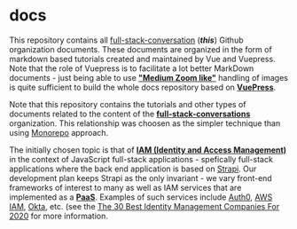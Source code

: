 # docs
This repository contains all [full-stack-conversation](https://github.com/full-stack-conversations/docs/edit/master/README.md)  (***this***)  Github organization documents. These documents are organized in the form of markdown based tutorials created and maintained by Vue and Vuepress. Note that the role of Vuepress is to facilitate a lot better MarkDown documents -  just being able to use **["Medium Zoom like"](https://github.com/francoischalifour/medium-zoom/tree/master/examples/react-markdown)** handling of images is quite sufficient to build the whole docs repository based on **[VuePress](https://vuepress.vuejs.org/guide/)**.

Note that this repository contains the tutorials and other types of documents related to the content of the **[full-stack-conversations](https://github.com/full-stack-conversations/docs/edit/master/README.md)** organization. This relationship was choosen as the simpler technique than using [Monorepo](https://medium.com/@johnclarke_82232/mono-or-multi-repo-6c3674142dfc) approach.

The initially chosen topic is that of **[IAM (Identity and Access Management)](https://en.wikipedia.org/wiki/IAM)** in the context of JavaScript full-stack applications - spefically full-stack applications where the back end application is based on [Strapi](https://strapi.io/). Our development plan keeps Strapi as the only invariant - we vary front-end frameworks of interest to many as well as IAM services that are implemented as a **[PaaS](https://en.wikipedia.org/wiki/Platform_as_a_service)**. Examples of such services include [Auth0](https://auth0.com/), [AWS IAM](https://aws.amazon.com/iam/), [Okta](https://www.okta.com/), etc. (see the [The 30 Best Identity Management Companies For 2020](https://solutionsreview.com/identity-management/the-30-best-identity-management-companies/) for more information.



